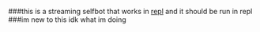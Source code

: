###this is a streaming selfbot that works in [repl](https://replit.com/~) and it should be run in repl
###im new to this idk what im doing

